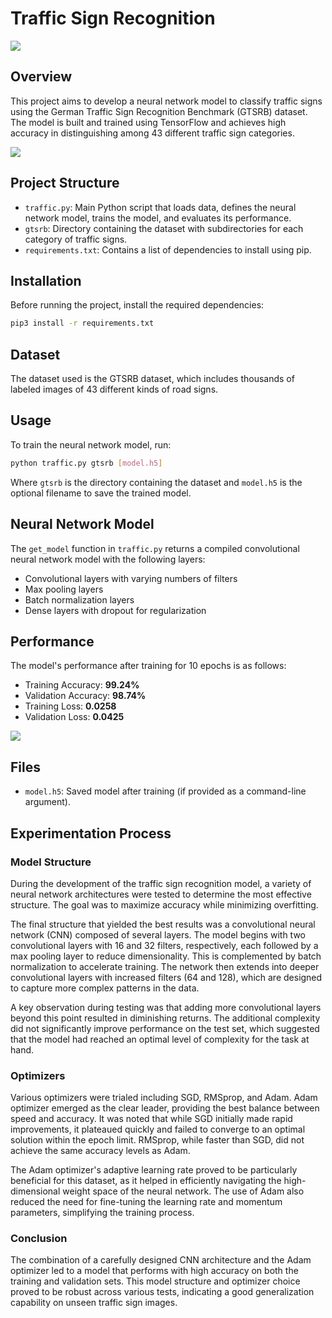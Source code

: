 # Traffic Sign Recognition
<img src="https://i.imgur.com/0w8qDPz.jpg">


## Overview
This project aims to develop a neural network model to classify traffic signs using the German Traffic Sign Recognition Benchmark (GTSRB) dataset. The model is built and trained using TensorFlow and achieves high accuracy in distinguishing among 43 different traffic sign categories.

<img src="https://i.imgur.com/xeDJYDH.png">

## Project Structure
- `traffic.py`: Main Python script that loads data, defines the neural network model, trains the model, and evaluates its performance.
- `gtsrb`: Directory containing the dataset with subdirectories for each category of traffic signs.
- `requirements.txt`: Contains a list of dependencies to install using pip.

## Installation
Before running the project, install the required dependencies:

```bash
pip3 install -r requirements.txt
```

## Dataset
The dataset used is the GTSRB dataset, which includes thousands of labeled images of 43 different kinds of road signs.

## Usage
To train the neural network model, run:

```bash
python traffic.py gtsrb [model.h5]
```

Where `gtsrb` is the directory containing the dataset and `model.h5` is the optional filename to save the trained model.

## Neural Network Model
The `get_model` function in `traffic.py` returns a compiled convolutional neural network model with the following layers:
- Convolutional layers with varying numbers of filters
- Max pooling layers
- Batch normalization layers
- Dense layers with dropout for regularization

## Performance
The model's performance after training for 10 epochs is as follows:
- Training Accuracy: **99.24%**
- Validation Accuracy: **98.74%**
- Training Loss: **0.0258**
- Validation Loss: **0.0425**
<img src="https://i.imgur.com/aLwdRDN.png">

## Files
- `model.h5`: Saved model after training (if provided as a command-line argument).


## Experimentation Process

### Model Structure

During the development of the traffic sign recognition model, a variety of neural network architectures were tested to determine the most effective structure. The goal was to maximize accuracy while minimizing overfitting.

The final structure that yielded the best results was a convolutional neural network (CNN) composed of several layers. The model begins with two convolutional layers with 16 and 32 filters, respectively, each followed by a max pooling layer to reduce dimensionality. This is complemented by batch normalization to accelerate training. The network then extends into deeper convolutional layers with increased filters (64 and 128), which are designed to capture more complex patterns in the data.

A key observation during testing was that adding more convolutional layers beyond this point resulted in diminishing returns. The additional complexity did not significantly improve performance on the test set, which suggested that the model had reached an optimal level of complexity for the task at hand.

### Optimizers

Various optimizers were trialed including SGD, RMSprop, and Adam. Adam optimizer emerged as the clear leader, providing the best balance between speed and accuracy. It was noted that while SGD initially made rapid improvements, it plateaued quickly and failed to converge to an optimal solution within the epoch limit. RMSprop, while faster than SGD, did not achieve the same accuracy levels as Adam.

The Adam optimizer's adaptive learning rate proved to be particularly beneficial for this dataset, as it helped in efficiently navigating the high-dimensional weight space of the neural network. The use of Adam also reduced the need for fine-tuning the learning rate and momentum parameters, simplifying the training process.

### Conclusion

The combination of a carefully designed CNN architecture and the Adam optimizer led to a model that performs with high accuracy on both the training and validation sets. This model structure and optimizer choice proved to be robust across various tests, indicating a good generalization capability on unseen traffic sign images.